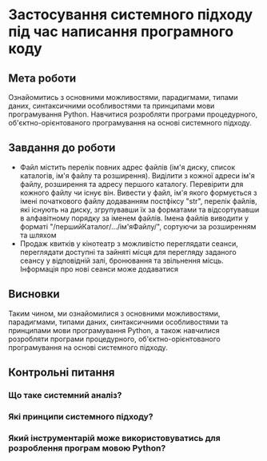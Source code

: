 # Застосування системного підходу під час написання програмного коду

## Мета роботи

Ознайомитись з основними можливостями, парадигмами, типами даних, синтаксичними особливостями та принципами мови програмування Python. Навчитися розробляти програми процедурного, об'єктно-орієнтованого програмування на основі системного підходу.

## Завдання до роботи

- Файл містить перелік повних адрес файлів (ім'я диску, список каталогів, ім'я файлу та розширення). Виділити з кожної адреси ім'я файлу, розширення та адресу першого каталогу. Перевірити для кожного файлу чи існує він. Вивести у файл, ім'я якого формується з імені початкового файлу додаванням постфіксу "str", перелік файлів, які існують на диску, згрупувавши їх за форматами та відсортувавши в алфавітному порядку за іменем файлів. Імена файлів виводити у форматі "/першийКаталог/.../ім'яФайлу/", сортуючи за розширенням та шляхом
- Продаж квитків у кінотеатр з можливістю переглядати сеанси, переглядати доступні та зайняті місця для перегляду заданого сеансу у відповідній залі, бронювання та звільнення місць. Інформація про нові сеанси може додаватися

## Висновки

Таким чином, ми ознайомилися з основними можливостями, парадигмами, типами даних, синтаксичними особливостями та принципами мови програмування Python, а також навчилися розробляти програми процедурного, об'єктно-орієнтованого програмування на основі системного підходу.

## Контрольні питання

### Що таке системний аналіз?

### Які принципи системного підходу?

### Який інструментарій може використовуватись для розроблення програм мовою Python?
